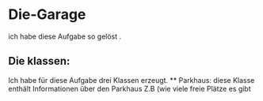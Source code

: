 # Die-Garage
ich habe diese Aufgabe so gelöst .
## Die klassen:
 Ich habe für diese Aufgabe drei Klassen erzeugt.
 ** Parkhaus:
   diese Klasse enthält Informationen über den Parkhaus Z.B (wie viele freie Plätze es gibt
